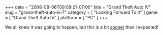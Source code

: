 +++
date = "2008-08-06T09:08:21-07:00"
title = "Grand Theft Auto IV"
slug = "grand-theft-auto-iv-7"
category = [ "Looking Forward To It" ]
game = [ "Grand Theft Auto IV" ]
platform = [ "PC" ]
+++

We all knew it was going to happen, but this is a bit <a href="http://kotaku.com/5033671/rockstar-confirms-gta-iv-for-pc">sooner</a> than I expected!